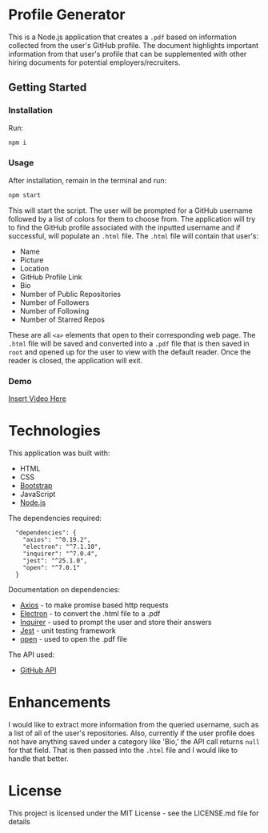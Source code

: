 # Profile Generator
This is a Node.js application that creates a `.pdf` based on information collected from the user's GitHub profile. The document highlights important information from that user's profile that can be supplemented with other hiring documents for potential employers/recruiters.

## Getting Started
### Installation
Run:

```bash
npm i
```

### Usage
After installation, remain in the terminal and run:

```bash
npm start
```

This will start the script. The user will be prompted for a GitHub username followed by a list of colors for them to choose from. The application will try to find the GitHub profile associated with the inputted username and if successful, will populate an `.html` file. The `.html` file will contain that user's:

* Name
* Picture
* Location
* GitHub Profile Link
* Bio
* Number of Public Repositories
* Number of Followers
* Number of Following
* Number of Starred Repos

These are all `<a>` elements that open to their corresponding web page. The `.html` file will be saved and converted into a `.pdf` file that is then saved in `root` and opened up for the user to view with the default reader. Once the reader is closed, the application will exit.

### Demo
[Insert Video Here]()

# Technologies

This application was built with:

* HTML
* CSS
* [Bootstrap](https://getbootstrap.com/)
* JavaScript
* [Node.js](https://nodejs.org/en/)

The dependencies required:

```
  "dependencies": {
    "axios": "^0.19.2",
    "electron": "^7.1.10",
    "inquirer": "^7.0.4",
    "jest": "^25.1.0",
    "open": "^7.0.1"
  }
  ```

Documentation on dependencies:

* [Axios](https://github.com/axios/axios) - to make promise based http requests
* [Electron](https://www.electronjs.org/docs) - to convert the .html file to a .pdf
* [Inquirer](https://www.npmjs.com/package/inquirer#documentation) - used to prompt the user and store their answers
* [Jest](https://jestjs.io/docs/en/getting-started) - unit testing framework
* [open](https://www.npmjs.com/package/open) - used to open the .pdf file

The API used:

* [GitHub API](https://developer.github.com/v3/)

# Enhancements
I would like to extract more information from the queried username, such as a list of all of the user's repositories. Also, currently if the user profile does not have anything saved under a category like 'Bio,' the API call returns `null` for that field. That is then passed into the `.html` file and I would like to handle that better.

# License
This project is licensed under the MIT License - see the LICENSE.md file for details